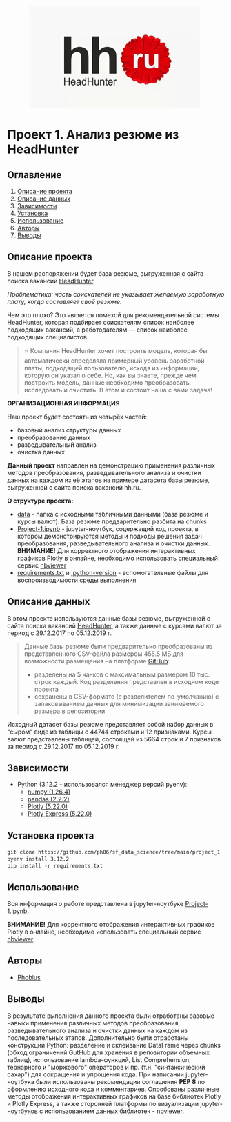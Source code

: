 <center><img src=https://raw.githubusercontent.com/AndreyRysistov/DatasetsForPandas/main/hh%20label.jpg alt="drawing" width="400"/></center>

# Проект 1. Анализ резюме из HeadHunter

## Оглавление  
1. [Описание проекта](#Описание-проекта)
2. [Описание данных](#Описание-данных)
3. [Зависимости](#Зависимости)
4. [Установка](#Установка-проекта)
5. [Использование](#Использование)
6. [Авторы](#Авторы)
7. [Выводы](#Выводы)

## Описание проекта
В нашем распоряжении будет база резюме, выгруженная с сайта поиска вакансий [HeadHunter](https://hh.ru).

*Проблематика: часть соискателей не указывает желаемую заработную плату, когда составляет своё резюме.*

Чем это плохо?
Это является помехой для рекомендательной системы HeadHunter, которая подбирает соискателям список наиболее подходящих вакансий, а работодателям — список наиболее подходящих специалистов.

>⭐ Компания HeadHunter хочет построить модель, которая бы автоматически определяла примерный уровень заработной платы, подходящей пользователю, исходя из информации, которую он указал о себе. Но, как вы знаете, прежде чем построить модель, данные необходимо преобразовать, исследовать и очистить. В этом и состоит наша с вами задача!

**ОРГАНИЗАЦИОННАЯ ИНФОРМАЦИЯ**

Наш проект будет состоять из четырёх частей:

* базовый анализ структуры данных
* преобразование данных
* разведывательный анализ
* очистка данных

**Данный проект** направлен на демонстрацию применения различных методов преобразования, разведывательного анализа и очистки данных на каждом из её этапов на примере датасета базы резюме, выгруженной с сайта поиска вакансий hh.ru.

**О структуре проекта:**
* [data](./data) - папка с исходными табличными данными (база резюме и курсы валют). База резюме предварительно разбита на chunks
* [Project-1.ipynb](./Project-1.ipynb) - jupyter-ноутбук, содержащий код проекта, в котором демонстрируются методы и подходы решения задач преобразования, разведывательного анализа и очистки данных. **ВНИМАНИЕ!** Для корректного отображения интерактивных графиков Plotly в онлайне, необходимо использовать специальный сервис [nbviewer](https://nbviewer.org/github/ph06/sf_data_science/blob/main/project_1/Project-1.ipynb)
* [requirements.txt](./requirements.txt) и [.python-version](./.python-version) - вспомогательные файлы для воспроизводимости среды выполнения


## Описание данных
В этом проекте используются данные базы резюме, выгруженной с сайта поиска вакансий [HeadHunter](https://hh.ru), а также данные с курсами валют за период с 29.12.2017 по 05.12.2019 г.

>Данные базы резюме были предварительно преобразованы из представленного CSV-файла размером 455.5 MБ для возможности размещения на платформе [GitHub](https://github.com):
>* разделены на 5 чанков с максимальным размером 10 тыс. строк каждый. Код разделения представлен в исходном коде проекта
>* сохранены в CSV-формате (с разделителем по-умолчанию) с запаковыванием данных для минимизации занимаемого размера в репозитории

Исходный датасет базы резюме представляет собой набор данных в "сыром" виде из таблицы с 44744 строками и 12 признаками. Курсы валют представлены таблицей, состоящей из 5664 строк и 7 признаков за период с 29.12.2017 по 05.12.2019 г.


## Зависимости
* Python (3.12.2 - использовался менеджер версий pyenv):
    * [numpy (1.26.4)](https://numpy.org)
    * [pandas (2.2.2)](https://pandas.pydata.org)
    * [Plotly (5.22.0)](https://plotly.com/python/)
    * [Plotly Express (5.22.0)](https://plotly.com/python/plotly-express/)


## Установка проекта
```
git clone https://github.com/ph06/sf_data_science/tree/main/project_1
pyenv install 3.12.2
pip install -r requirements.txt
```

## Использование
Вся информация о работе представлена в jupyter-ноутбуке [Project-1.ipynb](./Project-1.ipynb).

**ВНИМАНИЕ!**
Для корректного отображения интерактивных графиков Plotly в онлайне, необходимо использовать специальный сервис [nbviewer](https://nbviewer.org/github/ph06/sf_data_science/blob/main/project_1/Project-1.ipynb)

## Авторы
* [Phobius](https://github.com/ph06/)


## Выводы
В результате выполнения данного проекта были отработаны базовые навыки применения различных методов преобразования, разведывательного анализа и очистки данных на каждом из последовательных этапов. Дополнительно были отработаны конструкции Python: разделение и склеивание DataFrame через chunks (обход ограничений GutHub для хранения в репозитории объемных таблиц), использование lambda-функций, List Comprehension, тернарного и "моржового" операторов и пр. (т.н. "синтаксический сахар") для сокращения и упрощения кода. При написании jupyter-ноутбука были использованы рекомендации соглашения **PEP 8** по оформлению исходного кода и комментариев. Опробованы различные методы отображения интерактивных графиков на базе библиотек Plotly и Plotly Express, а также сторонней платформы по визуализации jupyter-ноутбуков с использованием данных библиотек - [nbviewer](https://nbviewer.org/github/ph06/sf_data_science/blob/main/project_1/Project-1.ipynb).